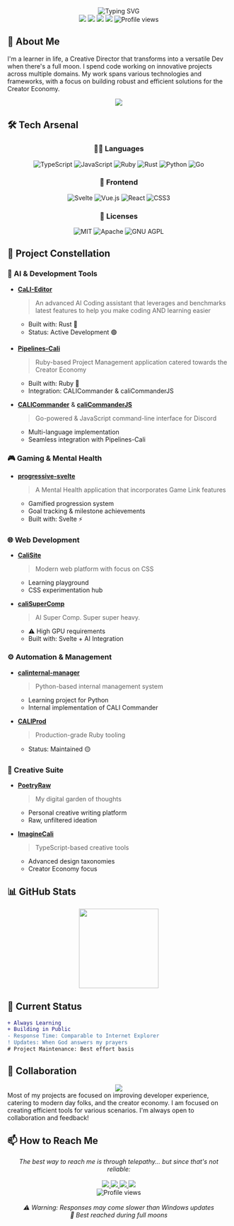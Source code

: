 <div align="center">
  <img src="https://readme-typing-svg.demolab.com?font=Fira+Code&size=32&duration=2800&pause=2000&color=A9FEF7&center=true&vCenter=true&width=940&lines=Hi%2C+I'm+CHI!+🌙;Creative+Director+by+Day%2C+Dev+by+Moonlight+✨;Building+the+Creator+Economy+🎨;AI+%2B+Design+%2B+Code+%3D+Magic+💫" alt="Typing SVG" />
</div>

<div align="center">
  <img src="https://img.shields.io/badge/Creative%20Director-Design-ff69b4" />
  <img src="https://img.shields.io/badge/Developer-Code-blue" />
  <img src="https://img.shields.io/badge/Moonlight-Active-blueviolet" />
  <img src="https://img.shields.io/badge/Response%20Time-Geological-lightgrey" />
  <img src="https://komarev.com/ghpvc/?username=username&color=blueviolet" alt="Profile views" />
</div>

## 🌙 About Me

I'm a learner in life, a Creative Director that transforms into a versatile Dev when there's a full moon. I spend code working on innovative projects across multiple domains. My work spans various technologies and frameworks, with a focus on building robust and efficient solutions for the Creator Economy.

<div align="center">
  <img src="https://github-readme-streak-stats.herokuapp.com/?user=sachicali&theme=tokyonight" />
</div>

## 🛠️ Tech Arsenal

<div align="center">
  
### 👩‍💻 Languages
![TypeScript](https://img.shields.io/badge/typescript-%23007ACC.svg?style=for-the-badge&logo=typescript&logoColor=white)
![JavaScript](https://img.shields.io/badge/javascript-%23323330.svg?style=for-the-badge&logo=javascript&logoColor=%23F7DF1E)
![Ruby](https://img.shields.io/badge/ruby-%23CC342D.svg?style=for-the-badge&logo=ruby&logoColor=white)
![Rust](https://img.shields.io/badge/rust-%23000000.svg?style=for-the-badge&logo=rust&logoColor=white)
![Python](https://img.shields.io/badge/python-3670A0?style=for-the-badge&logo=python&logoColor=ffdd54)
![Go](https://img.shields.io/badge/go-%2300ADD8.svg?style=for-the-badge&logo=go&logoColor=white)

### 🎨 Frontend
![Svelte](https://img.shields.io/badge/svelte-%23f1413d.svg?style=for-the-badge&logo=svelte&logoColor=white)
![Vue.js](https://img.shields.io/badge/vuejs-%2335495e.svg?style=for-the-badge&logo=vuedotjs&logoColor=%234FC08D)
![React](https://img.shields.io/badge/react-%2320232a.svg?style=for-the-badge&logo=react&logoColor=%2361DAFB)
![CSS3](https://img.shields.io/badge/css3-%231572B6.svg?style=for-the-badge&logo=css3&logoColor=white)

### 📜 Licenses
![MIT](https://img.shields.io/badge/License-MIT-yellow.svg?style=for-the-badge)
![Apache](https://img.shields.io/badge/License-Apache_2.0-blue.svg?style=for-the-badge)
![GNU AGPL](https://img.shields.io/badge/License-AGPL_v3-blue.svg?style=for-the-badge)

</div>

## 🚀 Project Constellation

### 🤖 AI & Development Tools
- **[CaLI-Editor](https://github.com/username/CaLI-Editor)**
  > An advanced AI Coding assistant that leverages and benchmarks latest features to help you make coding AND learning easier
  - Built with: Rust 🦀
  - Status: Active Development 🟢

- **[Pipelines-Cali](https://github.com/username/Pipelines-Cali)**
  > Ruby-based Project Management application catered towards the Creator Economy
  - Built with: Ruby 💎
  - Integration: CALICommander & caliCommanderJS
  
- **[CALICommander](https://github.com/username/CALICommander)** & **[caliCommanderJS](https://github.com/username/caliCommanderJS)**
  > Go-powered & JavaScript command-line interface for Discord
  - Multi-language implementation
  - Seamless integration with Pipelines-Cali

### 🎮 Gaming & Mental Health
- **[progressive-svelte](https://github.com/username/progressive-svelte)**
  > A Mental Health application that incorporates Game Link features
  - Gamified progression system
  - Goal tracking & milestone achievements
  - Built with: Svelte ⚡

### 🌐 Web Development
- **[CaliSite](https://github.com/username/CaliSite)**
  > Modern web platform with focus on CSS
  - Learning playground
  - CSS experimentation hub

- **[caliSuperComp](https://github.com/username/caliSuperComp)**
  > AI Super Comp. Super super heavy.
  - ⚠️ High GPU requirements
  - Built with: Svelte + AI Integration

### ⚙️ Automation & Management
- **[calinternal-manager](https://github.com/username/calinternal-manager)**
  > Python-based internal management system
  - Learning project for Python
  - Internal implementation of CALI Commander

- **[CALIProd](https://github.com/username/CALIProd)**
  > Production-grade Ruby tooling
  - Status: Maintained 🟡

### 🎨 Creative Suite
- **[PoetryRaw](https://github.com/username/PoetryRaw)**
  > My digital garden of thoughts
  - Personal creative writing platform
  - Raw, unfiltered ideation

- **[ImagineCali](https://github.com/username/ImagineCali)**
  > TypeScript-based creative tools
  - Advanced design taxonomies
  - Creator Economy focus

## 📊 GitHub Stats
<div align='center'>
<img height="180em" src="https://github-readme-stats.vercel.app/api/top-langs/?username=sachicali&layout=compact&theme=tokyonight&count_private=true&token=${{ secrets.GH_TOKEN }}"/>
</div>

## 🌱 Current Status

```diff
+ Always Learning
+ Building in Public
- Response Time: Comparable to Internet Explorer
! Updates: When God answers my prayers
# Project Maintenance: Best effort basis
```

## 🤝 Collaboration
<div align="center">
  <img src="https://quotes-github-readme.vercel.app/api?type=horizontal&theme=tokyonight" />
</div>
Most of my projects are focused on improving developer experience, catering to modern day folks, and the creator economy. I am focused on creating efficient tools for various scenarios. I'm always open to collaboration and feedback!

## 📫 How to Reach Me

<div align="center">
  <i>The best way to reach me is through telepathy... but since that's not reliable:</i>
  <br/>
  <br/>
  <a href="https://github.com/username">
    <img src="https://img.shields.io/badge/GitHub-100000?style=for-the-badge&logo=github&logoColor=white" />
  </a>
  <a href="https://facebook.com/username">
    <img src="https://img.shields.io/badge/Facebook-1877F2?style=for-the-badge&logo=facebook&logoColor=white" />
  </a>
  <a href="https://discord.gg/username">
    <img src="https://img.shields.io/badge/Discord-5865F2?style=for-the-badge&logo=discord&logoColor=white" />
  </a>
  <a href="https://twitter.com/username">
    <img src="https://img.shields.io/badge/Twitter-1DA1F2?style=for-the-badge&logo=twitter&logoColor=white" />
  </a>
</div>

<div align="center">
  <img src="https://komarev.com/ghpvc/?username=username&color=blueviolet" alt="Profile views" />
  <br/>
  <br/>
  <i>⚠️ Warning: Responses may come slower than Windows updates</i>
  <br/>
  <i>🌙 Best reached during full moons</i>
</div>
